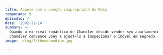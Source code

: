 ```yaml
---
title: Aquele com a canção inapropriada do Ross
temporada: 9
episodio: 7
date: '2002-11-14'
summary: >-
  Quando o ex-rival romântico de Chandler decide vender seu apartamento,
  Chandler convence Joey a ajudá-lo a inspecionar o imóvel em segredo.
image: ./img/7/thumb-medium.jpg

---
```

